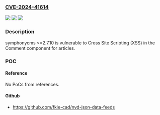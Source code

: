 ### [CVE-2024-41614](https://cve.mitre.org/cgi-bin/cvename.cgi?name=CVE-2024-41614)
![](https://img.shields.io/static/v1?label=Product&message=n%2Fa&color=blue)
![](https://img.shields.io/static/v1?label=Version&message=n%2Fa&color=blue)
![](https://img.shields.io/static/v1?label=Vulnerability&message=n%2Fa&color=brighgreen)

### Description

symphonycms <=2.7.10 is vulnerable to Cross Site Scripting (XSS) in the Comment component for articles.

### POC

#### Reference
No PoCs from references.

#### Github
- https://github.com/fkie-cad/nvd-json-data-feeds

